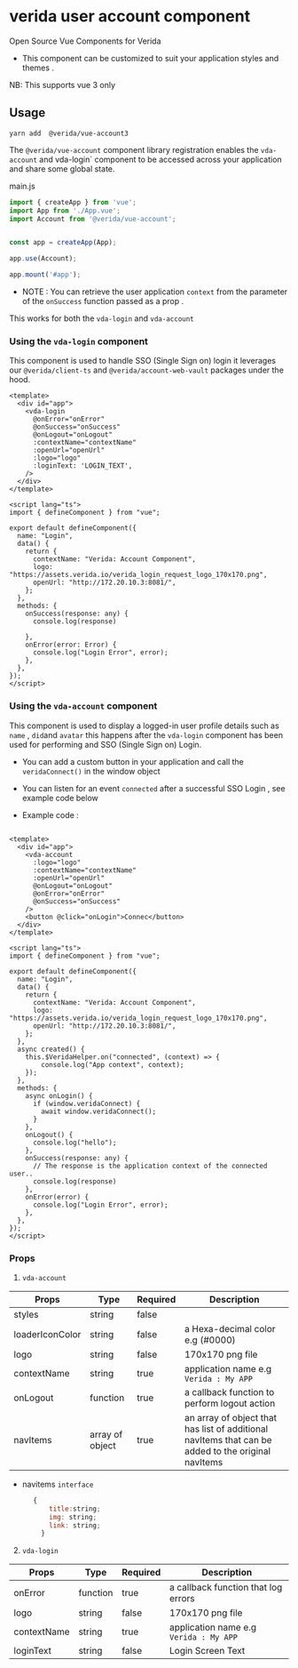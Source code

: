 # verida user account component

Open Source Vue Components for Verida

- This component can be customized to suit your application styles and themes .

NB: This supports vue 3 only

## Usage

```
yarn add  @verida/vue-account3

```

The `@verida/vue-account` component library registration  enables the `vda-account` and vda-login` component to be accessed across your application and share some global state.

main.js

```js
import { createApp } from 'vue';
import App from './App.vue';
import Account from '@verida/vue-account';


const app = createApp(App);

app.use(Account);

app.mount('#app');

```

- NOTE : You can retrieve the user application `context` from the parameter of the `onSuccess` function passed as a prop .

This works for both the `vda-login` and `vda-account`

### Using the `vda-login` component

This component is used to handle SSO (Single Sign on) login it leverages our `@verida/client-ts` and `@verida/account-web-vault` packages under the hood.

```vue
<template>
  <div id="app">
    <vda-login
      @onError="onError"
      @onSuccess="onSuccess"
      @onLogout="onLogout"
      :contextName="contextName"
      :openUrl="openUrl"
      :logo="logo"
      :loginText: 'LOGIN_TEXT',
    />
  </div>
</template>

<script lang="ts">
import { defineComponent } from "vue";

export default defineComponent({
  name: "Login",
  data() {
    return {
      contextName: "Verida: Account Component",
      logo: "https://assets.verida.io/verida_login_request_logo_170x170.png",
      openUrl: "http://172.20.10.3:8081/",
    };
  },
  methods: {
    onSuccess(response: any) {
      console.log(response)
      
    },
    onError(error: Error) {
      console.log("Login Error", error);
    },
  },
});
</script>

```

### Using the `vda-account` component

This component is used to display a logged-in user profile details such as `name` , `did`and  `avatar` this happens after the `vda-login` component has been used for performing and SSO (Single Sign on) Login.

- You can add a custom button in your application and call the `veridaConnect()` in the window object

- You can listen for an event `connected` after a successful SSO Login , see example code below  

- Example code :

```vue

<template>
  <div id="app">
    <vda-account 
      :logo="logo"
      :contextName="contextName"
      :openUrl="openUrl"
      @onLogout="onLogout" 
      @onError="onError"
      @onSuccess="onSuccess"
    />
    <button @click="onLogin">Connec</button>
  </div>
</template>

<script lang="ts">
import { defineComponent } from "vue";

export default defineComponent({
  name: "Login",
  data() {
    return {
      contextName: "Verida: Account Component",
      logo: "https://assets.verida.io/verida_login_request_logo_170x170.png",
      openUrl: "http://172.20.10.3:8081/",
    };
  },
  async created() {
    this.$VeridaHelper.on("connected", (context) => {
        console.log("App context", context);
    });
  },
  methods: {
    async onLogin() {
      if (window.veridaConnect) {
        await window.veridaConnect();
      }
    },
    onLogout() {
      console.log("hello");
    },
    onSuccess(response: any) {
      // The response is the application context of the connected user..
      console.log(response)
    },
    onError(error) {
      console.log("Login Error", error);
    },
  },
});
</script>

```

### Props

1. `vda-account`

| Props           | Type     | Required | Description                                                                                                                                 |
| --------------- | -------- | -------- | -------------------------------------------------------------------------------------------------------------------------------------------                                                                                                        |
| styles          | string   | false    |
| loaderIconColor | string   | false    | a Hexa-decimal color e.g (#0000)                                                                                                            |
| logo            | string   | false    | 170x170 png file                                                                                                                            |
| contextName     | string   | true     | application name e.g `Verida : My APP`                                                                                                      |
| onLogout        | function | true     | a callback function to perform logout action                                                                                                |
| navItems        | array of object | true     | an array of object that has list of additional navItems that can be added to the original navItems  

- navitems `interface`

```js
      {
          title:string;
          img: string;
          link: string;
        }
```

2. `vda-login`

| Props           | Type     | Required | Description                                                                                                                                 |
| --------------- | -------- | -------- | ------------------------------------------------------------------------------------------------------------------------------------------- |
| onError         | function | true     | a callback function that log errors                                                                                                                                                                                                                    |
| logo            | string   | false    | 170x170 png file                                                                                                                            |
| contextName     | string   | true     | application name e.g `Verida : My APP`                                                                                                      |                                                                                               |
| loginText     | string   | false     | Login Screen Text                              |                                                                                               |
